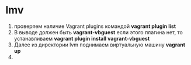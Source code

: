 # lmv
1. проверяем наличие Vagrant plugins командой **vagrant plugin list**
2.  В выводе должен быть **vagrant-vbguest** если этого плагина нет, то устанавливаем **vagrant plugin install vagrant-vbguest**
3.  Далее из директории lvm поднимаем виртуальную машину **vagrant up**
4.  

